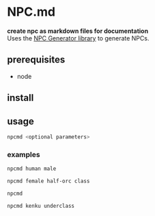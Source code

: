 # NPC.md

**create npc as markdown files for documentation**  
Uses the [NPC Generator library](https://github.com/Cellule/npc-generator) to generate NPCs.

## prerequisites
- node

## install

## usage

```sh
npcmd <optional parameters>
```

### examples
```sh
npcmd human male
```

```sh
npcmd female half-orc class
```

```sh
npcmd 
```

```sh
npcmd kenku underclass
```





